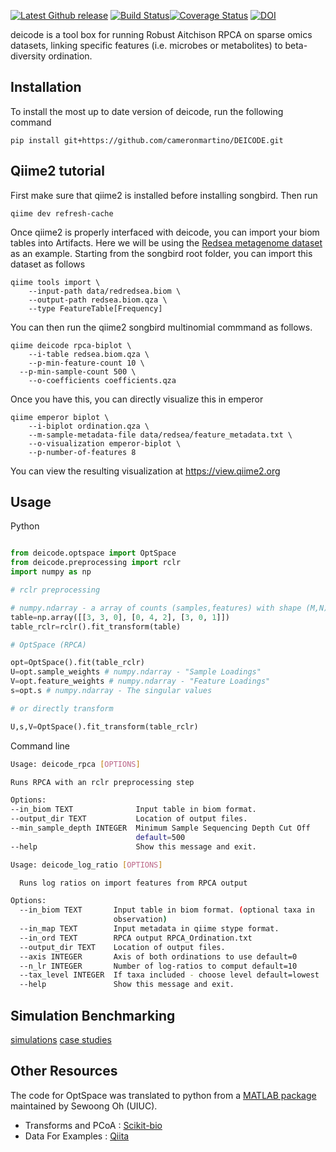
[![Latest Github release](https://img.shields.io/github/release/cjm007/DEICODE.svg)](https://github.com/cjm007/DEICODE/releases/latest)
[![Build Status](https://travis-ci.org/cameronmartino/DEICODE.svg?branch=master)](https://travis-ci.org/cameronmartino/DEICODE)[![Coverage Status](https://coveralls.io/repos/github/cjm007/DEICODE/badge.svg?branch=master)](https://coveralls.io/github/cjm007/DEICODE?branch=master)
[![DOI](https://zenodo.org/badge/72654142.svg)](https://zenodo.org/badge/latestdoi/72654142)

deicode is a tool box for running Robust Aitchison RPCA on sparse omics datasets, linking specific features (i.e. microbes or metabolites) to beta-diversity ordination.

## Installation

To install the most up to date version of deicode, run the following command

    pip install git+https://github.com/cameronmartino/DEICODE.git

## Qiime2 tutorial

First make sure that qiime2 is installed before installing songbird.  Then run

```
qiime dev refresh-cache
```

Once qiime2 is properly interfaced with deicode, you can import your biom tables
into Artifacts.  Here we will be using the [Redsea metagenome dataset](https://www.ncbi.nlm.nih.gov/pmc/articles/PMC5315489/)
as an example.  Starting from the songbird root folder, you can import this dataset as follows

```
qiime tools import \
	--input-path data/redredsea.biom \
	--output-path redsea.biom.qza \
	--type FeatureTable[Frequency]
```
You can then run the qiime2 songbird multinomial commmand as follows.

```
qiime deicode rpca-biplot \
	--i-table redsea.biom.qza \
	--p-min-feature-count 10 \
  --p-min-sample-count 500 \
	--o-coefficients coefficients.qza
```
Once you have this, you can directly visualize this in emperor

```
qiime emperor biplot \
	--i-biplot ordination.qza \
	--m-sample-metadata-file data/redsea/feature_metadata.txt \
	--o-visualization emperor-biplot \
	--p-number-of-features 8
```
You can view the resulting visualization at https://view.qiime2.org

## Usage

Python
```python

from deicode.optspace import OptSpace
from deicode.preprocessing import rclr
import numpy as np

# rclr preprocessing

# numpy.ndarray - a array of counts (samples,features) with shape (M,N) where N>M
table=np.array([[3, 3, 0], [0, 4, 2], [3, 0, 1]]) 
table_rclr=rclr().fit_transform(table)

# OptSpace (RPCA)

opt=OptSpace().fit(table_rclr)
U=opt.sample_weights # numpy.ndarray - "Sample Loadings" 
V=opt.feature_weights # numpy.ndarray - "Feature Loadings" 
s=opt.s # numpy.ndarray - The singular values

# or directly transform

U,s,V=OptSpace().fit_transform(table_rclr)

```

Command line
```sh
Usage: deicode_rpca [OPTIONS]

Runs RPCA with an rclr preprocessing step

Options:
--in_biom TEXT              Input table in biom format.
--output_dir TEXT           Location of output files.
--min_sample_depth INTEGER  Minimum Sample Sequencing Depth Cut Off
                            default=500
--help                      Show this message and exit.

Usage: deicode_log_ratio [OPTIONS]

  Runs log ratios on import features from RPCA output

Options:
  --in_biom TEXT       Input table in biom format. (optional taxa in
                       observation)
  --in_map TEXT        Input metadata in qiime stype format.
  --in_ord TEXT        RPCA output RPCA_Ordination.txt
  --output_dir TEXT    Location of output files.
  --axis INTEGER       Axis of both ordinations to use default=0
  --n_lr INTEGER       Number of log-ratios to comput default=10
  --tax_level INTEGER  If taxa included - choose level default=lowest
  --help               Show this message and exit.
```


## Simulation Benchmarking

[simulations](https://github.com/cameronmartino/DEICODE/blob/master/Benchmarking/simulations/simulations.ipynb)
[case studies](https://github.com/cameronmartino/DEICODE/blob/master/Benchmarking/case_studies/case_studies.ipynb)

## Other Resources

The code for OptSpace was translated to python from a [MATLAB package](http://swoh.web.engr.illinois.edu/software/optspace/code.html) maintained by Sewoong Oh (UIUC).

- Transforms and PCoA : [Scikit-bio](https://github.com/biocore/scikit-bio)
- Data For Examples : [Qiita](https://qiita.ucsd.edu/)
